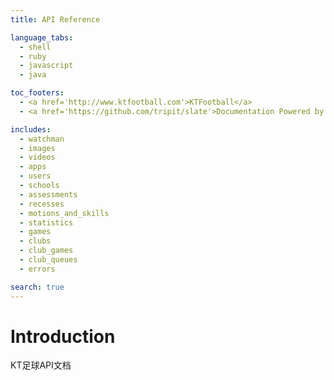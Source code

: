 ```yaml
---
title: API Reference

language_tabs:
  - shell
  - ruby
  - javascript
  - java

toc_footers:
  - <a href='http://www.ktfootball.com'>KTFootball</a>
  - <a href='https://github.com/tripit/slate'>Documentation Powered by Slate</a>

includes:
  - watchman
  - images
  - videos
  - apps
  - users
  - schools
  - assessments
  - recesses
  - motions_and_skills
  - statistics
  - games
  - clubs
  - club_games
  - club_queues
  - errors

search: true
---
```


# Introduction

KT足球API文档